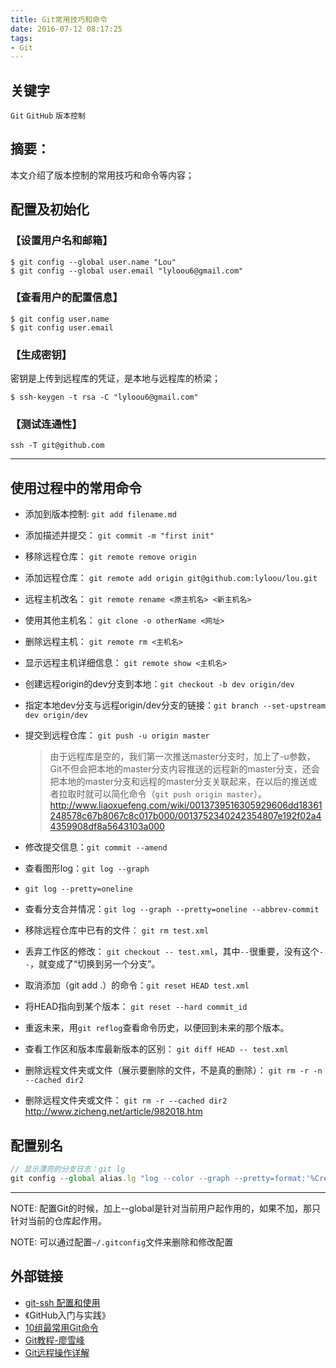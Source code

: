 ```yaml
---
title: Git常用技巧和命令
date: 2016-07-12 08:17:25
tags:
- Git
---
```

## 关键字
`Git` `GitHub` `版本控制`

## 摘要：
本文介绍了版本控制的常用技巧和命令等内容；


## 配置及初始化
### 【设置用户名和邮箱】
```
$ git config --global user.name "Lou"
$ git config --global user.email "lyloou6@gmail.com"
```

### 【查看用户的配置信息】
```
$ git config user.name
$ git config user.email
```

### 【生成密钥】
密钥是上传到远程库的凭证，是本地与远程库的桥梁；
```
$ ssh-keygen -t rsa -C "lyloou6@gmail.com"
```

### 【测试连通性】
```
ssh -T git@github.com
```

---
## 使用过程中的常用命令
- 添加到版本控制: `git add filename.md`
- 添加描述并提交： `git commit -m "first init"`

- 移除远程仓库： `git remote remove origin`
- 添加远程仓库： `git remote add origin git@github.com:lyloou/lou.git`
- 远程主机改名： `git remote rename <原主机名> <新主机名>`
- 使用其他主机名： `git clone -o otherName <网址>`
- 删除远程主机： `git remote rm <主机名>`
- 显示远程主机详细信息： `git remote show <主机名>`


- 创建远程origin的dev分支到本地：`git checkout -b dev origin/dev`
- 指定本地dev分支与远程origin/dev分支的链接：`git branch --set-upstream dev origin/dev`
- 提交到远程仓库： `git push -u origin master`
  > 由于远程库是空的，我们第一次推送master分支时，加上了-u参数，Git不但会把本地的master分支内容推送的远程新的master分支，还会把本地的master分支和远程的master分支关联起来，在以后的推送或者拉取时就可以简化命令（`git push origin master`）。
  http://www.liaoxuefeng.com/wiki/0013739516305929606dd18361248578c67b8067c8c017b000/0013752340242354807e192f02a44359908df8a5643103a000

- 修改提交信息：`git commit --amend`

- 查看图形log：`git log --graph`
- `git log --pretty=oneline`
- 查看分支合并情况：`git log --graph --pretty=oneline --abbrev-commit`

- 移除远程仓库中已有的文件： `git rm test.xml`
- 丢弃工作区的修改： `git checkout -- test.xml`，其中`--`很重要，没有这个`--`，就变成了“切换到另一个分支”。

- 取消添加（git add .）的命令：`git reset HEAD test.xml`

- 将HEAD指向到某个版本： `git reset --hard commit_id`
- 重返未来，用`git reflog`查看命令历史，以便回到未来的那个版本。

- 查看工作区和版本库最新版本的区别： `git diff HEAD -- test.xml`

- 删除远程文件夹或文件（展示要删除的文件，不是真的删除）： `git rm -r -n --cached dir2`
- 删除远程文件夹或文件： `git rm -r --cached dir2`
  http://www.zicheng.net/article/982018.htm



## 配置别名
``` js
// 显示漂亮的分支日志：git lg
git config --global alias.lg "log --color --graph --pretty=format:'%Cred%h%Creset -%C(yellow)%d%Creset %s %Cgreen(%cr) %C(bold blue)<%an>%Creset' --abbrev-commit"
```
---

NOTE: 配置Git的时候，加上--global是针对当前用户起作用的，如果不加，那只针对当前的仓库起作用。

NOTE: 可以通过配置`~/.gitconfig`文件来删除和修改配置


## 外部链接
- [git-ssh 配置和使用](https://segmentfault.com/a/1190000002645623)
- 《GitHub入门与实践》
- [10组最常用Git命令](http://mp.weixin.qq.com/s?__biz=MzA4MjU5NTY0NA==&mid=401074259&idx=1&sn=6e69ce5338eb5d9212953068165c1cd0&mpshare=1&scene=23&srcid=1122laeBDuW58x2VncUQ44xs)
- [Git教程-廖雪峰](http://www.liaoxuefeng.com/wiki/0013739516305929606dd18361248578c67b8067c8c017b000)
- [Git远程操作详解](http://www.ruanyifeng.com/blog/2014/06/git_remote.html)
